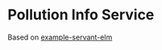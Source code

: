 # Pollution Info Service

Based on [example-servant-elm](https://github.com/haskell-servant/example-servant-elm)
